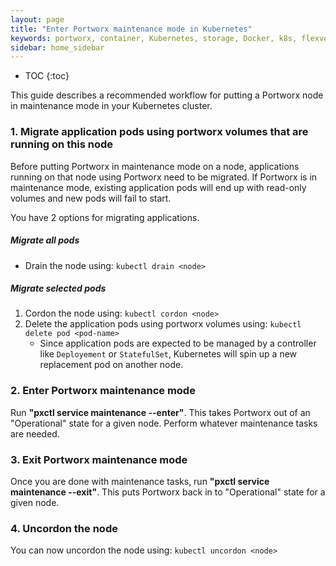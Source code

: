 ```yaml
---
layout: page
title: "Enter Portworx maintenance mode in Kubernetes"
keywords: portworx, container, Kubernetes, storage, Docker, k8s, flexvol, pv, persistent disk
sidebar: home_sidebar
---
```


* TOC
{:toc}

This guide describes a recommended workflow for putting a Portworx node in maintenance mode in your Kubernetes cluster.

### 1. Migrate application pods using portworx volumes that are running on this node
Before putting Portworx in maintenance mode on a node, applications running on that node using Portworx need to be migrated. 
If Portworx is in maintenance mode, existing application pods will end up with read-only volumes and new pods will fail to start.

You have 2 options for migrating applications.
##### Migrate all pods
* Drain the node using: `kubectl drain <node>`

##### Migrate selected pods
1. Cordon the node using: `kubectl cordon <node>`
2. Delete the application pods using portworx volumes using: `kubectl delete pod <pod-name>`
    * Since application pods are expected to be managed by a controller like `Deployement` or `StatefulSet`, Kubernetes will spin up a new replacement pod on another node.

### 2. Enter Portworx maintenance mode
Run **"pxctl service maintenance --enter"**.
This takes Portworx out of an "Operational" state for a given node.  Perform whatever maintenance tasks are needed.

### 3. Exit Portworx maintenance mode
Once you are done with maintenance tasks, run **"pxctl service maintenance --exit"**.
This puts Portworx back in to "Operational" state for a given node.

### 4. Uncordon the node
You can now uncordon the node using: `kubectl uncordon <node>`
